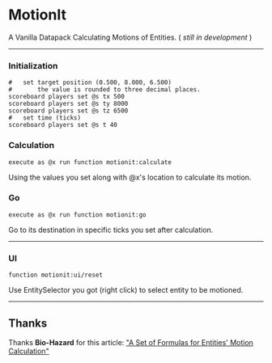 # MotionIt
A Vanilla Datapack Calculating Motions of Entities.
( *still in development* )
****
### Initialization
```mcfunction
#   set target position (0.500, 8.000, 6.500)
#       the value is rounded to three decimal places.
scoreboard players set @s tx 500
scoreboard players set @s ty 8000
scoreboard players set @s tz 6500
#   set time (ticks)
scoreboard players set @s t 40
```
### Calculation
```mcfunction
execute as @x run function motionit:calculate
```
Using the values you set along with @x's location to calculate its motion. 
### Go
```mcfunction
execute as @x run function motionit:go
```
Go to its destination in specific ticks you set after calculation.
****
### UI
```mcfunction
function motionit:ui/reset
```
Use EntitySelector you got (right click) to select entity to be motioned.
****
## Thanks
Thanks **Bio-Hazard** for this article:
["A Set of Formulas for Entities' Motion Calculation"](https://www.bilibili.com/read/cv1342860)